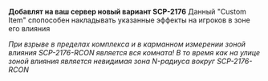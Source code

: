 **Добавлят на ваш сервер новый вариант SCP-2176**
Данный "Custom Item" спопособен накладывать указанные эффекты на игроков в зоне его влияния


*При взрыве в пределах комплекса и в карманном измерении зоной влияния SCP-2176-RCON является вся комната!
В то время как на улице зоной влияния является невидимая зона N-радиуса вокруг SCP-2176-RCON*
